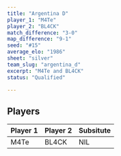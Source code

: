 ```yaml
---
title: "Argentina D"
player_1: "M4Te"
player_2: "BL4CK"
match_difference: "3-0"
map_difference: "9-1"
seed: "#15"
average_elo: "1986"
sheet: "silver"
team_slug: "argentina_d"
excerpt: "M4Te and BL4CK"
status: "Qualified"

---
```

## Players

| Player 1 | Player 2 | Subsitute |
| -- | -- | -- |
| M4Te | BL4CK | NIL |

